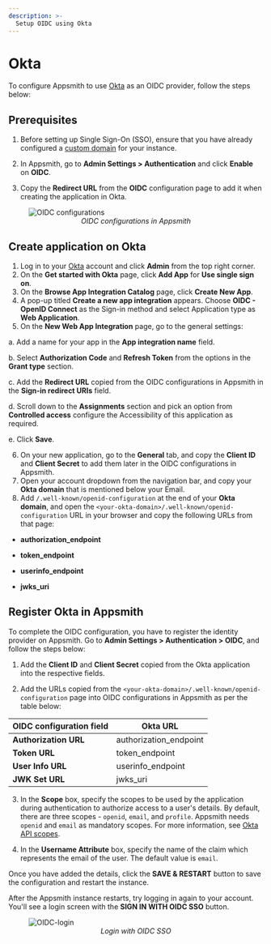 ```yaml
---
description: >-
  Setup OIDC using Okta
---
```


# Okta

To configure Appsmith to use [Okta](https://www.okta.com/) as an OIDC provider, follow the steps below:

## Prerequisites

1. Before setting up Single Sign-On (SSO), ensure that you have already configured a [custom domain](/getting-started/setup/instance-configuration/custom-domain) for your instance.

2. In Appsmith, go to **Admin Settings > Authentication** and click **Enable** on **OIDC**.

3. Copy the **Redirect URL** from the **OIDC** configuration page to add it when creating the application in Okta.

<figure>
  <img src="/img/oidc-configurations-in-appsmith.png" style= {{width:"600px", height:"auto"}} alt="OIDC configurations"/>
  <figcaption align = "center"><i>OIDC configurations in Appsmith</i></figcaption>
</figure>

## Create application on Okta

1. Log in to your [Okta](https://www.okta.com/) account and click **Admin** from the top right corner.
2. On the **Get started with Okta** page, click **Add App** for **Use single sign on**.
3. On the **Browse App Integration Catalog** page, click **Create New App**. 
4. A pop-up titled **Create a new app integration** appears. Choose **OIDC - OpenID Connect** as the Sign-in method and select Application type as **Web Application**.
5. On the **New Web App Integration** page, go to the general settings:

  a. Add a name for your app in the **App integration name** field.

  b. Select **Authorization Code** and **Refresh Token** from the options in the **Grant type** section.

  c. Add the **Redirect URL** copied from the OIDC configurations in Appsmith in the **Sign-in redirect URIs** field.

  d. Scroll down to the **Assignments** section and pick an option from **Controlled access** configure the Accessibility of this application as required.

  e. Click **Save**.

6. On your new application, go to the **General** tab, and copy the **Client ID** and **Client Secret** to add them later in the OIDC configurations in Appsmith.
7. Open your account dropdown from the navigation bar, and copy your **Okta domain** that is mentioned below your Email. 
8. Add `/.well-known/openid-configuration` at the end of your **Okta domain**, and open the `<your-okta-domain>/.well-known/openid-configuration` URL in your browser and copy the following URLs from that page:

  - **authorization_endpoint**

  - **token_endpoint**

  - **userinfo_endpoint**

  - **jwks_uri**

##  Register Okta in Appsmith

To complete the OIDC configuration, you have to register the identity provider on Appsmith. Go to **Admin Settings > Authentication > OIDC**, and follow the steps below:

1. Add the **Client ID** and **Client Secret** copied from the Okta application into the respective fields.

2. Add the URLs copied from the `<your-okta-domain>/.well-known/openid-configuration` page into OIDC configurations in Appsmith as per the table below:

  | **OIDC configuration field**       | **Okta URL**  |
  | ----------------------- | --------------------- |
  | **Authorization URL** | authorization_endpoint     |
  | **Token URL**         | token_endpoint             |
  | **User Info URL**      | userinfo_endpoint         |
  | **JWK Set URL**             |  jwks_uri          |

3. In the **Scope** box, specify the scopes to be used by the application during authentication to authorize access to a user's details. By default, there are three scopes - `openid`, `email`, and `profile`. Appsmith needs `openid` and `email` as mandatory scopes. For more information, see [Okta API scopes](https://developer.okta.com/docs/guides/configure-user-scoped-account-management/main/#grant-the-required-scopes).

4. In the **Username Attribute** box, specify the name of the claim which represents the email of the user. The default value is `email`.

Once you have added the details, click the **SAVE & RESTART** button to save the configuration and restart the instance. 

After the Appsmith instance restarts, try logging in again to your account. You'll see a login screen with the **SIGN IN WITH OIDC SSO** button.

<figure>
  <img src="/img/Appsmith-Login-Screen-Shows-OIDC.png" style= {{width:"400px", height:"auto"}} alt="OIDC-login"/>
  <figcaption align = "center"><i>Login with OIDC SSO </i></figcaption>
</figure>
